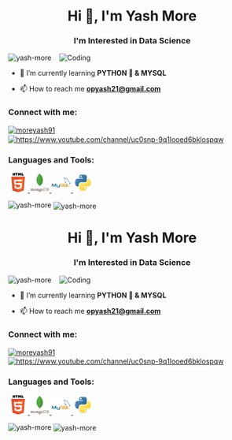 <h1 align="center">Hi 👋, I'm Yash More</h1>
<h3 align="center">I'm Interested in Data Science</h3>
<img align="right" alt="Coding" width="400" src="https://cdn.dribbble.com/users/1162077/screenshots/3848914/programmer.gif">


<p align="left"> <img src="https://komarev.com/ghpvc/?username=yash-more&label=Profile%20views&color=0e75b6&style=flat" alt="yash-more" /> </p>

- 🌱 I’m currently learning **PYTHON 🐍 & MYSQL**

- 📫 How to reach me **opyash21@gmail.com**

<h3 align="left">Connect with me:</h3>
<p align="left">
<a href="https://instagram.com/moreyash91" target="blank"><img align="center" src="https://raw.githubusercontent.com/rahuldkjain/github-profile-readme-generator/master/src/images/icons/Social/instagram.svg" alt="moreyash91" height="30" width="40" /></a>
<a href="https://www.youtube.com/c/https://www.youtube.com/channel/uc0snp-9q1looed6bklospqw" target="blank"><img align="center" src="https://raw.githubusercontent.com/rahuldkjain/github-profile-readme-generator/master/src/images/icons/Social/youtube.svg" alt="https://www.youtube.com/channel/uc0snp-9q1looed6bklospqw" height="30" width="40" /></a>
</p>

<h3 align="left">Languages and Tools:</h3>
<p align="left"> <a href="https://www.w3.org/html/" target="_blank" rel="noreferrer"> <img src="https://raw.githubusercontent.com/devicons/devicon/master/icons/html5/html5-original-wordmark.svg" alt="html5" width="40" height="40"/> </a> <a href="https://www.mongodb.com/" target="_blank" rel="noreferrer"> <img src="https://raw.githubusercontent.com/devicons/devicon/master/icons/mongodb/mongodb-original-wordmark.svg" alt="mongodb" width="40" height="40"/> </a> <a href="https://www.mysql.com/" target="_blank" rel="noreferrer"> <img src="https://raw.githubusercontent.com/devicons/devicon/master/icons/mysql/mysql-original-wordmark.svg" alt="mysql" width="40" height="40"/> </a> <a href="https://www.python.org" target="_blank" rel="noreferrer"> <img src="https://raw.githubusercontent.com/devicons/devicon/master/icons/python/python-original.svg" alt="python" width="40" height="40"/> </a> </p>

<p><img align="left" src="https://github-readme-stats.vercel.app/api/top-langs?username=yash-more&show_icons=true&locale=en&layout=compact" alt="yash-more" /></p>

<p>&nbsp;<img align="center" src="https://github-readme-stats.vercel.app/api?username=yash-more&show_icons=true&locale=en" alt="yash-more" /></p>
<h1 align="center">Hi 👋, I'm Yash More</h1>
<h3 align="center">I'm Interested in Data Science</h3>
<img align="right" alt="Coding" width="400" src="https://cdn.dribbble.com/users/1162077/screenshots/3848914/programmer.gif">


<p align="left"> <img src="https://komarev.com/ghpvc/?username=yash-more&label=Profile%20views&color=0e75b6&style=flat" alt="yash-more" /> </p>

- 🌱 I’m currently learning **PYTHON 🐍 & MYSQL**

- 📫 How to reach me **opyash21@gmail.com**

<h3 align="left">Connect with me:</h3>
<p align="left">
<a href="https://instagram.com/moreyash91" target="blank"><img align="center" src="https://raw.githubusercontent.com/rahuldkjain/github-profile-readme-generator/master/src/images/icons/Social/instagram.svg" alt="moreyash91" height="30" width="40" /></a>
<a href="https://www.youtube.com/c/https://www.youtube.com/channel/uc0snp-9q1looed6bklospqw" target="blank"><img align="center" src="https://raw.githubusercontent.com/rahuldkjain/github-profile-readme-generator/master/src/images/icons/Social/youtube.svg" alt="https://www.youtube.com/channel/uc0snp-9q1looed6bklospqw" height="30" width="40" /></a>
</p>

<h3 align="left">Languages and Tools:</h3>
<p align="left"> <a href="https://www.w3.org/html/" target="_blank" rel="noreferrer"> <img src="https://raw.githubusercontent.com/devicons/devicon/master/icons/html5/html5-original-wordmark.svg" alt="html5" width="40" height="40"/> </a> <a href="https://www.mongodb.com/" target="_blank" rel="noreferrer"> <img src="https://raw.githubusercontent.com/devicons/devicon/master/icons/mongodb/mongodb-original-wordmark.svg" alt="mongodb" width="40" height="40"/> </a> <a href="https://www.mysql.com/" target="_blank" rel="noreferrer"> <img src="https://raw.githubusercontent.com/devicons/devicon/master/icons/mysql/mysql-original-wordmark.svg" alt="mysql" width="40" height="40"/> </a> <a href="https://www.python.org" target="_blank" rel="noreferrer"> <img src="https://raw.githubusercontent.com/devicons/devicon/master/icons/python/python-original.svg" alt="python" width="40" height="40"/> </a> </p>

<p><img align="left" src="https://github-readme-stats.vercel.app/api/top-langs?username=yash-more&show_icons=true&locale=en&layout=compact" alt="yash-more" /></p>

<p>&nbsp;<img align="center" src="https://github-readme-stats.vercel.app/api?username=yash-more&show_icons=true&locale=en" alt="yash-more" /></p>
